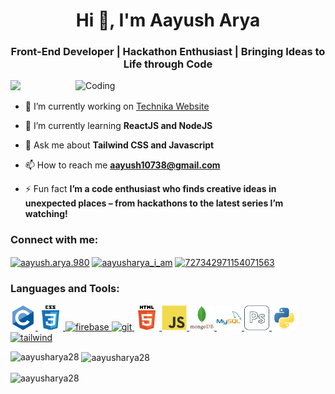 <h1 align="center">Hi 👋, I'm Aayush Arya</h1>
<h3 align="center">Front-End Developer | Hackathon Enthusiast | Bringing Ideas to Life through Code</h3>
<img align="right" alt="Coding" width="400" src="https://www.google.com/url?sa=i&url=https%3A%2F%2Fdribbble.com%2Fshots%2F4502924-Python-developer-animation&psig=AOvVaw22c0pOub7iMiXTMrmfEmPa&ust=1736000799101000&source=images&cd=vfe&opi=89978449&ved=0CBMQjRxqFwoTCJCg2onh2YoDFQAAAAAdAAAAABAQ">

<p align="left"> <img src="https://komarev.com/ghpvc/?username=aayusharya28&label=Profile%20views&color=0e75b6&style=flat" /> </p>

- 🔭 I’m currently working on [Technika Website](https://technikabitp.com/)

- 🌱 I’m currently learning **ReactJS and NodeJS**

- 💬 Ask me about **Tailwind CSS and Javascript**

- 📫 How to reach me **aayush10738@gmail.com**

- ⚡ Fun fact **I’m a code enthusiast who finds creative ideas in unexpected places – from hackathons to the latest series I’m watching!**

<h3 align="left">Connect with me:</h3>
<p align="left">
<a href="https://fb.com/aayush.arya.980" target="blank"><img align="center" src="https://raw.githubusercontent.com/rahuldkjain/github-profile-readme-generator/master/src/images/icons/Social/facebook.svg" alt="aayush.arya.980" height="30" width="40" /></a>
<a href="https://instagram.com/aayusharya_i_am" target="blank"><img align="center" src="https://raw.githubusercontent.com/rahuldkjain/github-profile-readme-generator/master/src/images/icons/Social/instagram.svg" alt="aayusharya_i_am" height="30" width="40" /></a>
<a href="https://discord.gg/727342971154071563" target="blank"><img align="center" src="https://raw.githubusercontent.com/rahuldkjain/github-profile-readme-generator/master/src/images/icons/Social/discord.svg" alt="727342971154071563" height="30" width="40" /></a>
</p>

<h3 align="left">Languages and Tools:</h3>
<p align="left"> <a href="https://www.cprogramming.com/" target="_blank" rel="noreferrer"> <img src="https://raw.githubusercontent.com/devicons/devicon/master/icons/c/c-original.svg" alt="c" width="40" height="40"/> </a> <a href="https://www.w3schools.com/css/" target="_blank" rel="noreferrer"> <img src="https://raw.githubusercontent.com/devicons/devicon/master/icons/css3/css3-original-wordmark.svg" alt="css3" width="40" height="40"/> </a> <a href="https://firebase.google.com/" target="_blank" rel="noreferrer"> <img src="https://www.vectorlogo.zone/logos/firebase/firebase-icon.svg" alt="firebase" width="40" height="40"/> </a> <a href="https://git-scm.com/" target="_blank" rel="noreferrer"> <img src="https://www.vectorlogo.zone/logos/git-scm/git-scm-icon.svg" alt="git" width="40" height="40"/> </a> <a href="https://www.w3.org/html/" target="_blank" rel="noreferrer"> <img src="https://raw.githubusercontent.com/devicons/devicon/master/icons/html5/html5-original-wordmark.svg" alt="html5" width="40" height="40"/> </a> <a href="https://developer.mozilla.org/en-US/docs/Web/JavaScript" target="_blank" rel="noreferrer"> <img src="https://raw.githubusercontent.com/devicons/devicon/master/icons/javascript/javascript-original.svg" alt="javascript" width="40" height="40"/> </a> <a href="https://www.mongodb.com/" target="_blank" rel="noreferrer"> <img src="https://raw.githubusercontent.com/devicons/devicon/master/icons/mongodb/mongodb-original-wordmark.svg" alt="mongodb" width="40" height="40"/> </a> <a href="https://www.mysql.com/" target="_blank" rel="noreferrer"> <img src="https://raw.githubusercontent.com/devicons/devicon/master/icons/mysql/mysql-original-wordmark.svg" alt="mysql" width="40" height="40"/> </a> <a href="https://www.photoshop.com/en" target="_blank" rel="noreferrer"> <img src="https://raw.githubusercontent.com/devicons/devicon/master/icons/photoshop/photoshop-line.svg" alt="photoshop" width="40" height="40"/> </a> <a href="https://www.python.org" target="_blank" rel="noreferrer"> <img src="https://raw.githubusercontent.com/devicons/devicon/master/icons/python/python-original.svg" alt="python" width="40" height="40"/> </a> <a href="https://tailwindcss.com/" target="_blank" rel="noreferrer"> <img src="https://www.vectorlogo.zone/logos/tailwindcss/tailwindcss-icon.svg" alt="tailwind" width="40" height="40"/> </a> </p>

<p><img align="left" src="https://github-readme-stats.vercel.app/api/top-langs?username=aayusharya28&show_icons=true&locale=en&layout=compact" alt="aayusharya28" /></p>

<p>&nbsp;<img align="center" src="https://github-readme-stats.vercel.app/api?username=aayusharya28&show_icons=true&locale=en" alt="aayusharya28" /></p>

<p><img align="center" src="https://github-readme-streak-stats.herokuapp.com/?user=aayusharya28&" alt="aayusharya28" /></p>
